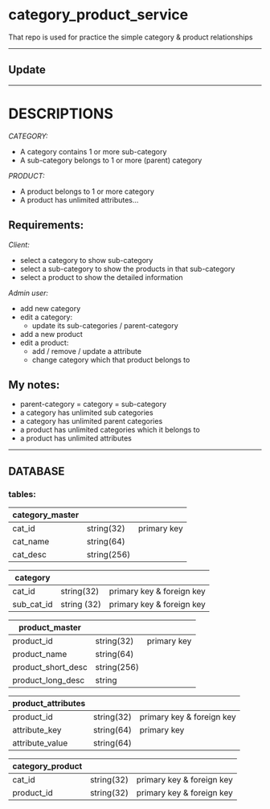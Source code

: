 # category_product_service

That repo is used for practice the simple category & product relationships

-----
## Update

----

# DESCRIPTIONS

*CATEGORY:*
+ A category contains 1 or more sub-category
+ A sub-category belongs to 1 or more (parent) category

*PRODUCT:*
+ A product belongs to 1 or more category
+ A product has unlimited attributes...

## Requirements:

*Client:*
+ select a category to show sub-category
+ select a sub-category to show the products in that sub-category
+ select a product to show the detailed information

*Admin user:*
+ add new category
+ edit a category:
   - update its sub-categories / parent-category
+ add a new product
+ edit a product:
   - add / remove / update a attribute
   - change category which that product belongs to


## My notes:
+ parent-category = category = sub-category
+ a category has unlimited sub categories
+ a category has unlimited parent categories
+ a product has unlimited categories which it belongs to
+ a product has unlimited attributes

-----
## DATABASE

### tables:

| category_master |    |    |
|----------|-------------|-------------|
| cat_id   | string(32)  | primary key |
| cat_name | string(64)  |             |
| cat_desc | string(256) |             |

| category |    |    |
|------------|-------------|---------------------------|
| cat_id     | string(32)  | primary key & foreign key |
| sub_cat_id | string (32) | primary key & foreign key |

| product_master |    |    |
|--------------------|-------------|-------------|
| product_id         | string(32)  | primary key |
| product_name       | string(64)  |             |
| product_short_desc | string(256) |             |
| product_long_desc  | string      |             |

| product_attributes |    |    |
|--------------------|------------|--------------------------|
| product_id         | string(32) | primary key & foreign key|
| attribute_key      | string(64) | primary key              |
| attribute_value    | string(64) |                          |

| category_product |    |    |
|------------------|------------|---------------------------|
| cat_id           | string(32) | primary key & foreign key |
| product_id       | string(32) | primary key & foreign key |
